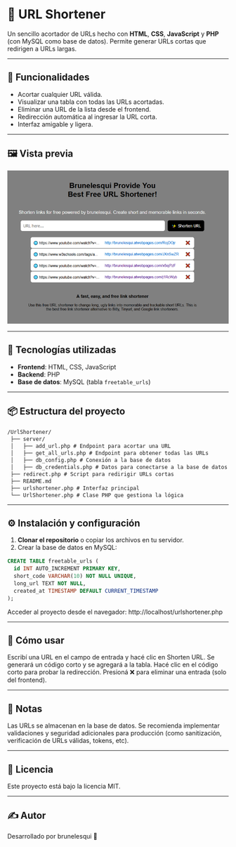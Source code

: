# 🔗 URL Shortener

Un sencillo acortador de URLs hecho con **HTML**, **CSS**, **JavaScript** y **PHP** (con MySQL como base de datos). 
Permite generar URLs cortas que redirigen a URLs largas.

---

## 🚀 Funcionalidades

- Acortar cualquier URL válida.
- Visualizar una tabla con todas las URLs acortadas.
- Eliminar una URL de la lista desde el frontend.
- Redirección automática al ingresar la URL corta.
- Interfaz amigable y ligera.

---

## 🖼️ Vista previa

![screenshot](snapshots/snapshot.png) 

---

## 🧱 Tecnologías utilizadas

- **Frontend**: HTML, CSS, JavaScript
- **Backend**: PHP 
- **Base de datos**: MySQL (tabla `freetable_urls`)

---

## 📦 Estructura del proyecto

```
/UrlShortener/
 ├── server/
 │   ├── add_url.php # Endpoint para acortar una URL
 │   ├── get_all_urls.php # Endpoint para obtener todas las URLs
 │   ├── db_config.php # Conexión a la base de datos
 │   ├── db_credentials.php # Datos para conectarse a la base de datos
 ├── redirect.php # Script para redirigir URLs cortas
 ├── README.md
 ├── urlshortener.php # Interfaz principal
 └── UrlShortener.php # Clase PHP que gestiona la lógica
```

---

## ⚙️ Instalación y configuración

1. **Clonar el repositorio** o copiar los archivos en tu servidor.
2. Crear la base de datos en MySQL:

```sql
CREATE TABLE freetable_urls (
  id INT AUTO_INCREMENT PRIMARY KEY,
  short_code VARCHAR(10) NOT NULL UNIQUE,
  long_url TEXT NOT NULL,
  created_at TIMESTAMP DEFAULT CURRENT_TIMESTAMP
);
```

Acceder al proyecto desde el navegador:
http://localhost/urlshortener.php

---

## 🧪 Cómo usar

Escribí una URL en el campo de entrada y hacé clic en Shorten URL.
Se generará un código corto y se agregará a la tabla.
Hacé clic en el código corto para probar la redirección.
Presioná ❌ para eliminar una entrada (solo del frontend).

---

## 📌 Notas

Las URLs se almacenan en la base de datos.
Se recomienda implementar validaciones y seguridad adicionales para producción (como sanitización, verificación de URLs válidas, tokens, etc).

---

## 📄 Licencia

Este proyecto está bajo la licencia MIT.

---

## ✍️ Autor

Desarrollado por brunelesqui 🚀